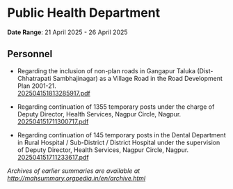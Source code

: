 # Public Health Department

**Date Range**: 21 April 2025 - 26 April 2025


## Personnel
- Regarding the inclusion of non-plan roads in Gangapur Taluka (Dist-Chhatrapati Sambhajinagar)  as a Village Road in the Road Development Plan 2001-21.\
  [202504151813285917.pdf](https://gr.maharashtra.gov.in/Site/Upload/Government%20Resolutions/English/202504151813285917.pdf)

- Regarding continuation of 1355 temporary posts under the charge of Deputy Director, Health Services, Nagpur Circle, Nagpur.\
  [202504151711300717.pdf](https://gr.maharashtra.gov.in/Site/Upload/Government%20Resolutions/English/202504151711300717.pdf)

- Regarding continuation of 145 temporary posts in the Dental Department in Rural Hospital / Sub-District / District Hospital under the supervision of Deputy Director, Health Services, Nagpur Circle, Nagpur.\
  [202504151711233617.pdf](https://gr.maharashtra.gov.in/Site/Upload/Government%20Resolutions/English/202504151711233617.pdf)


*Archives of earlier summaries are available at http://mahsummary.orgpedia.in/en/archive.html*